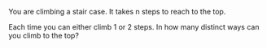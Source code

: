 
You are climbing a stair case. It takes n steps to reach to the top.

Each time you can either climb 1 or 2 steps. In how many distinct ways can you climb to the top?